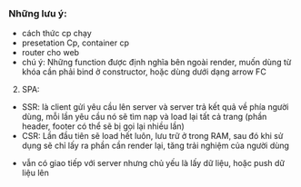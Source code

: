 ### Những lưu ý:

-   cách thức cp chạy
-   presetation Cp, container cp
-   router cho web
-   chú ý: Những function được định nghĩa bên ngoài render, muốn dùng từ khóa <this> cần phải bind ở constructor, hoặc dùng dưới dạng arrow FC

2. SPA:

-   SSR: là client gửi yêu cầu lên server và server trả kết quả về phía người dùng, mỗi lần yêu cầu nó sẽ tìm nạp và load lại tất cả trang (phần header, footer có thể sẽ bị gọi lại nhiều lần)
-   CSR: Lần đầu tiên sẽ load hết luôn, lưu trữ ở trong RAM, sau đó khi sử dụng sẽ chỉ lấy ra phần cần render lại, tăng trải nghiệm của người dùng

*   vẫn có giao tiếp với server nhưng chủ yếu là lấy dữ liệu, hoặc push dữ liệu lên
